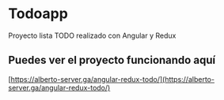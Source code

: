 # Todoapp

Proyecto lista TODO realizado con Angular y Redux

## Puedes ver el proyecto funcionando aquí

[https://alberto-server.ga/angular-redux-todo/](https://alberto-server.ga/angular-redux-todo/)
